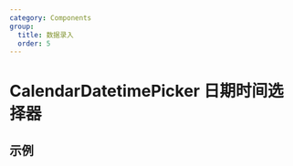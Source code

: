 ```yaml
---
category: Components
group:
  title: 数据录入
  order: 5
---
```

# CalendarDatetimePicker 日期时间选择器

## 示例
<code src="./demo/base.tsx"></code>
